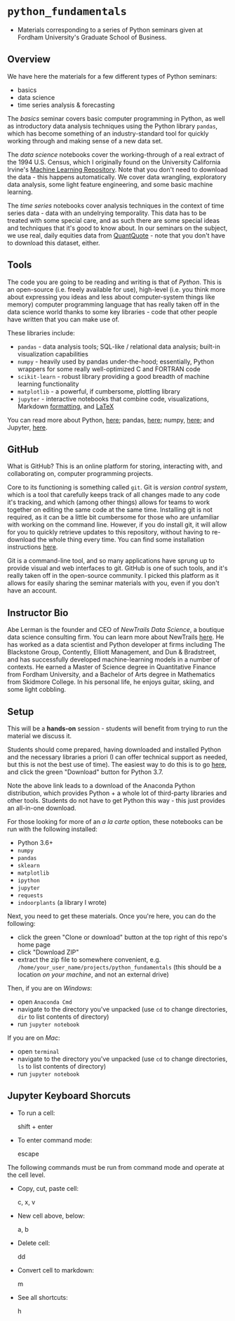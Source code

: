 # `python_fundamentals`
- Materials corresponding to a series of Python seminars given at Fordham University's Graduate School of Business.

## Overview

We have here the materials for a few different types of Python seminars:
- basics
- data science
- time series analysis & forecasting

The _basics_ seminar covers basic computer programming in Python, as well as introductory data analysis techniques using the Python library `pandas`, which has become something of an industry-standard tool for quickly working through and making sense of a new data set.

The _data science_ notebooks cover the working-through of a real extract of the 1994 U.S. Census, which I originally found on the University California Irvine's [Machine Learning Repository](https://archive.ics.uci.edu/ml/index.php). Note that you don't need to download the data - this happens automatically. We cover data wrangling, exploratory data analysis, some light feature engineering, and some basic machine learning.

The _time series_ notebooks cover analysis techniques in the context of time series data - data with an undelrying temporality. This data has to be treated with some special care, and as such there are some special ideas and techniques that it's good to know about. In our seminars on the subject, we use real, daily equities data from [QuantQuote](https://quantquote.com/historical-stock-data) - note that you don't have to download this dataset, either.

## Tools

The code you are going to be reading and writing is that of _Python_. This is an open-source (i.e. freely available for use), high-level (i.e. you think more about expressing you ideas and less about computer-system things like memory) computer programming language that has really taken off in the data science world thanks to some key libraries - code that other people have written that you can make use of.

These libraries include:

- `pandas` - data analysis tools; SQL-like / relational data analysis; built-in visualization capabilities
- `numpy` - heavily used by pandas under-the-hood; essentially, Python wrappers for some really well-optimized C and FORTRAN code
- `scikit-learn` - robust library providing a good breadth of machine learning functionality
- `matplotlib` - a powerful, if cumbersome, plottling library
- `jupyter` - interactive notebooks that combine code, visualizations, Markdown [formatting](https://github.com/adam-p/markdown-here/wiki/Markdown-Cheatsheet), and [LaTeX](https://en.wikipedia.org/wiki/LaTeX)

You can read more about Python, [here](https://docs.python.org/3/tutorial/); pandas, [here](https://pandas.pydata.org/docs/user_guide/index.html); numpy, [here](https://numpy.org/devdocs/user/quickstart.html); and Jupyter, [here](https://jupyter.org/index.html).

## GitHub

What is GitHub? This is an online platform for storing, interacting with, and collaborating on, computer programming projects.

Core to its functioning is something called `git`. Git is _version control system_, which is a tool that carefully keeps track of all changes made to any code it's tracking, and which (among other things) allows for teams to work together on editing the same code at the same time. Installing git is not required, as it can be a little bit cumbersome for those who are unfamiliar with working on the command line. However, if you do install git, it will allow for you to quickly retrieve updates to this repository, without having to re-download the whole thing every time. You can find some installation instructions [here](https://www.atlassian.com/git/tutorials/install-git).

Git is a command-line tool, and so many applications have sprung up to provide visual and web interfaces to git. GitHub is one of such tools, and it's really taken off in the open-source community. I picked this platform as it allows for easily sharing the seminar materials with you, even if you don't have an account.

## Instructor Bio

Abe Lerman is the founder and CEO of _NewTrails Data Science_, a boutique data science consulting firm. You can learn more about NewTrails [here](https://newtrails.io/about). He has worked as a data scientist and Python developer at firms including The Blackstone Group, Contently, Elliott Management, and Dun & Bradstreet, and has successfully developed machine-learning models in a number of contexts. He earned a Master of Science degree in Quantitative Finance from Fordham University, and a Bachelor of Arts degree in Mathematics from Skidmore College. In his personal life, he enjoys guitar, skiing, and some light cobbling.

## Setup

This will be a **hands-on** session - students will benefit from trying to run the material we discuss it. 

Students should come prepared, having downloaded and installed Python and the necessary libraries a priori (I can offer technical support as needed, but this is not the best use of time). The easiest way to do this is to go [here](https://www.anaconda.com/download/), and click the green "Download" button for Python 3.7. 

Note the above link leads to a download of the Anaconda Python distribution, which provides Python + a whole lot of third-party libraries and other tools. Students do not have to get Python this way - this just provides an all-in-one download. 

For those looking for more of an _a la carte_ option, these notebooks can be run with the following installed:
- Python 3.6+
- `numpy`
- `pandas`
- `sklearn`
- `matplotlib`
- `ipython`
- `jupyter`
- `requests`
- `indoorplants` (a library I wrote)

Next, you need to get these materials. Once you're here, you can do the following:

- click the green "Clone or download" button at the top right of this repo's home page
- click "Download ZIP"
- extract the zip file to somewhere convenient, e.g. `/home/your_user_name/projects/python_fundamentals` (this should be a location _on your machine_, and not an external drive)

Then, if you are on _Windows_:
- open `Anaconda Cmd`
- navigate to the directory you've unpacked (use `cd` to change directories, `dir` to list contents of directory)
- run `jupyter notebook`

If you are on _Mac_:
- open `terminal`
- navigate to the directory you've unpacked (use `cd` to change directories, `ls` to list contents of directory)
- run `jupyter notebook`

## Jupyter Keyboard Shorcuts

- To run a cell:

    shift + enter

- To enter command mode:

    escape

The following commands must be run from command mode and operate at the cell level.

- Copy, cut, paste cell:

    c, x, v

- New cell above, below:

    a, b

- Delete cell:

    dd

- Convert cell to markdown:

    m

- See all shortcuts:

    h
